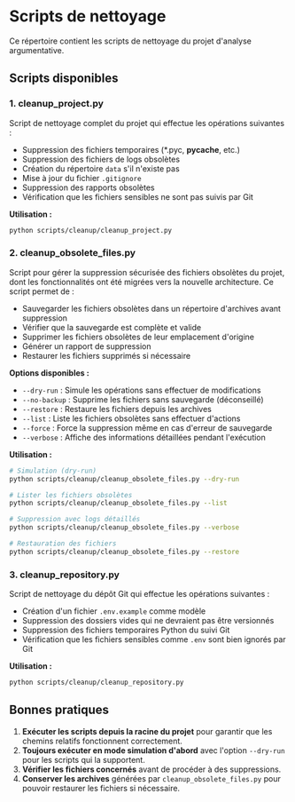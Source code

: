 # Scripts de nettoyage

Ce répertoire contient les scripts de nettoyage du projet d'analyse argumentative.

## Scripts disponibles

### 1. cleanup_project.py

Script de nettoyage complet du projet qui effectue les opérations suivantes :
- Suppression des fichiers temporaires (*.pyc, __pycache__, etc.)
- Suppression des fichiers de logs obsolètes
- Création du répertoire `data` s'il n'existe pas
- Mise à jour du fichier `.gitignore`
- Suppression des rapports obsolètes
- Vérification que les fichiers sensibles ne sont pas suivis par Git

**Utilisation :**
```bash
python scripts/cleanup/cleanup_project.py
```

### 2. cleanup_obsolete_files.py

Script pour gérer la suppression sécurisée des fichiers obsolètes du projet, dont les fonctionnalités ont été migrées vers la nouvelle architecture. Ce script permet de :
- Sauvegarder les fichiers obsolètes dans un répertoire d'archives avant suppression
- Vérifier que la sauvegarde est complète et valide
- Supprimer les fichiers obsolètes de leur emplacement d'origine
- Générer un rapport de suppression
- Restaurer les fichiers supprimés si nécessaire

**Options disponibles :**
- `--dry-run` : Simule les opérations sans effectuer de modifications
- `--no-backup` : Supprime les fichiers sans sauvegarde (déconseillé)
- `--restore` : Restaure les fichiers depuis les archives
- `--list` : Liste les fichiers obsolètes sans effectuer d'actions
- `--force` : Force la suppression même en cas d'erreur de sauvegarde
- `--verbose` : Affiche des informations détaillées pendant l'exécution

**Utilisation :**
```bash
# Simulation (dry-run)
python scripts/cleanup/cleanup_obsolete_files.py --dry-run

# Lister les fichiers obsolètes
python scripts/cleanup/cleanup_obsolete_files.py --list

# Suppression avec logs détaillés
python scripts/cleanup/cleanup_obsolete_files.py --verbose

# Restauration des fichiers
python scripts/cleanup/cleanup_obsolete_files.py --restore
```

### 3. cleanup_repository.py

Script de nettoyage du dépôt Git qui effectue les opérations suivantes :
- Création d'un fichier `.env.example` comme modèle
- Suppression des dossiers vides qui ne devraient pas être versionnés
- Suppression des fichiers temporaires Python du suivi Git
- Vérification que les fichiers sensibles comme `.env` sont bien ignorés par Git

**Utilisation :**
```bash
python scripts/cleanup/cleanup_repository.py
```

## Bonnes pratiques

1. **Exécuter les scripts depuis la racine du projet** pour garantir que les chemins relatifs fonctionnent correctement.
2. **Toujours exécuter en mode simulation d'abord** avec l'option `--dry-run` pour les scripts qui la supportent.
3. **Vérifier les fichiers concernés** avant de procéder à des suppressions.
4. **Conserver les archives** générées par `cleanup_obsolete_files.py` pour pouvoir restaurer les fichiers si nécessaire.